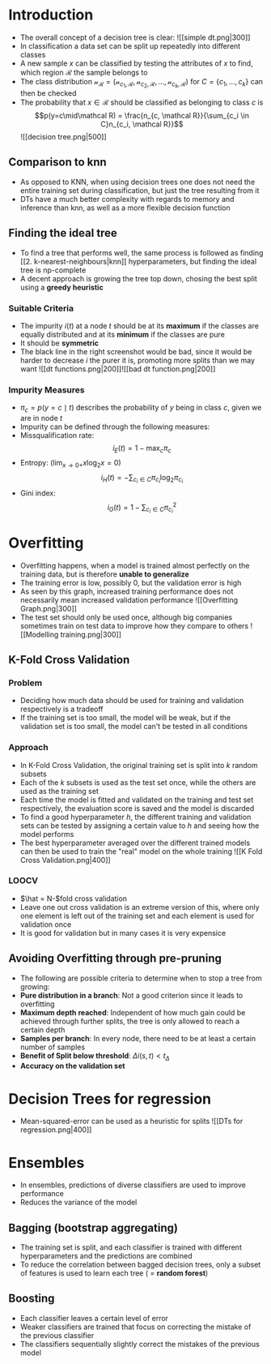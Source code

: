 # Introduction
- The overall concept of a decision tree is clear: 
![[simple dt.png|300]]
- In classification a data set can be split up repeatedly into different classes
- A new sample $x$ can be classified by testing the attributes of $x$ to find, which region $\mathcal R$ the sample belongs to
- The class distribution $\mathcal n_{\mathcal R} = (\mathcal n_{c_1,\mathcal R},\mathcal n_{c_2, \mathcal R},...,\mathcal n_{c_k,\mathcal R})$ for $C = \{c_1,...,c_k\}$ can then be checked 
- The probability that $x \in \mathcal R$ should be classified as belonging to class $c$ is 
$$p(y=c\mid\mathcal R) = \frac{n_{c, \mathcal R}}{\sum_{c_i \in C}n_{c_i, \mathcal R}}$$
![[decision tree.png|500]]
## Comparison to knn
- As opposed to KNN, when using decision trees one does not need the entire training set during classification, but just the tree resulting from it
- DTs have a much better complexity with regards to memory and inference than knn, as well as a more flexible decision function
## Finding the ideal tree
- To find a tree that performs well, the same process is followed as finding [[2. k-nearest-neighbours|knn]] hyperparameters, but finding the ideal tree is np-complete
-  A decent approach is growing the tree top down, chosing the best split using a **greedy heuristic**
### Suitable Criteria
-  The impurity $i(t)$ at a node $t$ should be at its **maximum** if the classes are equally distributed and at its **minimum** if the classes are pure  
- It should be **symmetric**
- The black line in the right screenshot would be bad, since it would be harder to decrease $i$ the purer it is, promoting more splits than we may want
![[dt functions.png|200]]![[bad dt function.png|200]]
### Impurity Measures
- $\pi_c = p(y = c \mid t)$ describes the probability of $y$ being in class $c$, given we are in node $t$
- Impurity can be defined through the following measures: 
- Missqualification rate:
$$i_E(t) = 1 - \max_c \pi_c$$
- Entropy: ($\lim_{x \to 0+} x\log_2 x = 0$)
$$i_H(t) = -\sum_{c_i \in C} \pi_{c_i}\log_2\pi_{c_i}$$
- Gini index: 
$$i_G(t) = 1 - \sum_{c_i \in C}\pi^2_{c_i}$$
# Overfitting
- Overfitting happens, when a model is trained almost perfectly on the training data, but is therefore **unable to generalize**
- The training error is low, possibly $0$, but the validation error is high
- As seen by this graph, increased training performance does not necessarily mean increased validation performance
![[Overfitting Graph.png|300]]
- The test set should only be used once, although big companies sometimes train on test data to improve how they compare to others
![[Modelling training.png|300]]
## K-Fold Cross Validation
### Problem
- Deciding how much data should be used for training and validation respectively is a tradeoff
- If the training set is too small, the model will be weak, but if the validation set is too small, the model can't be tested in all conditions
### Approach
- In K-Fold Cross Validation, the original training set is split into $k$ random subsets
- Each of the $k$ subsets is used as the test set once, while the others are used as the training set
- Each time the model is fitted and validated on the training and test set respectively, the evaluation score is saved and the model is discarded
- To find a good hyperparameter $h$, the different training and validation sets can be tested by assigning a certain value to $h$ and seeing how the model performs
- The best hyperparameter averaged over the different trained models can then be used to train the "real" model on the whole training
 ![[K Fold Cross Validation.png|400]]
### LOOCV
- $\hat = N-$fold cross validation
- Leave one out cross validation is an extreme version of this, where only one element is left out of the training set and each element is used for validation once
- It is good for validation but in many cases it is very expensice
## Avoiding Overfitting through pre-pruning
- The following are possible criteria to determine when to stop a tree from growing:
- **Pure distribution in a branch**: Not a good criterion since it leads to overfitting
- **Maximum depth reached**: Independent of how much gain could be achieved through further splits, the tree is only allowed to reach a certain depth
- **Samples per branch**: In every node, there need to be at least a certain number of samples 
- **Benefit of Split below threshold**: $\Delta i(s, t) \lt t_{\Delta}$
- **Accuracy on the validation set**
# Decision Trees for regression
- Mean-squared-error can be used as a heuristic for splits
![[DTs for regression.png|400]]
# Ensembles
- In ensembles, predictions of diverse classifiers are used to improve performance
- Reduces the variance of the model
## Bagging (bootstrap aggregating)
- The training set is split, and each classifier is trained with different hyperparameters and the predictions are combined
- To reduce the correlation between bagged decision trees, only a subset of features is used to learn each tree ( = **random forest**)
## Boosting
- Each classifier leaves a certain level of error
- Weaker classifiers are trained that focus on correcting the mistake of the previous classifier
- The classifiers sequentially slightly correct the mistakes of the previous model